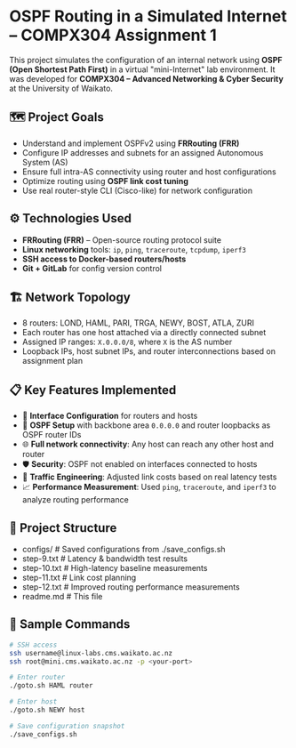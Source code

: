 # OSPF Routing in a Simulated Internet – COMPX304 Assignment 1

This project simulates the configuration of an internal network using **OSPF (Open Shortest Path First)** in a virtual "mini-Internet" lab environment. It was developed for **COMPX304 – Advanced Networking & Cyber Security** at the University of Waikato.

## 🗺️ Project Goals

- Understand and implement OSPFv2 using **FRRouting (FRR)**
- Configure IP addresses and subnets for an assigned Autonomous System (AS)
- Ensure full intra-AS connectivity using router and host configurations
- Optimize routing using **OSPF link cost tuning**
- Use real router-style CLI (Cisco-like) for network configuration

## ⚙️ Technologies Used

- **FRRouting (FRR)** – Open-source routing protocol suite
- **Linux networking** tools: `ip`, `ping`, `traceroute`, `tcpdump`, `iperf3`
- **SSH access to Docker-based routers/hosts**
- **Git + GitLab** for config version control

## 🏗️ Network Topology

- 8 routers: LOND, HAML, PARI, TRGA, NEWY, BOST, ATLA, ZURI
- Each router has one host attached via a directly connected subnet
- Assigned IP ranges: `X.0.0.0/8`, where `X` is the AS number
- Loopback IPs, host subnet IPs, and router interconnections based on assignment plan

## 📋 Key Features Implemented

- 🔧 **Interface Configuration** for routers and hosts
- 🔁 **OSPF Setup** with backbone area `0.0.0.0` and router loopbacks as OSPF router IDs
- 🌐 **Full network connectivity**: Any host can reach any other host and router
- 🛡️ **Security**: OSPF not enabled on interfaces connected to hosts
- 🚀 **Traffic Engineering**: Adjusted link costs based on real latency tests
- 📈 **Performance Measurement**: Used `ping`, `traceroute`, and `iperf3` to analyze routing performance

## 📝 Project Structure

- configs/ # Saved configurations from ./save_configs.sh
- step-9.txt # Latency & bandwidth test results
- step-10.txt # High-latency baseline measurements
- step-11.txt # Link cost planning
- step-12.txt # Improved routing performance measurements
- readme.md # This file

## 🔄 Sample Commands

```bash
# SSH access
ssh username@linux-labs.cms.waikato.ac.nz
ssh root@mini.cms.waikato.ac.nz -p <your-port>

# Enter router
./goto.sh HAML router

# Enter host
./goto.sh NEWY host

# Save configuration snapshot
./save_configs.sh